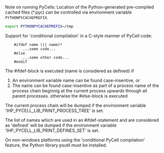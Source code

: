 Note on running PyCells:
Location of the Python-generated pre-compiled cached files (*.pyc) can be controlled via environment variable `PYTHONPYCACHEPREFIX`.
```bash
export PYTHONPYCACHEPREFIX=/tmp
```

Support for 'conditional compilation' in a C-style manner of PyCell code:

```
    #ifdef name (|| name)*
        ...some code...
    #else
        ...some other code...
    #endif
```

The #ifdef-block is executed (name is considered as defined) if
  1. An environment variable name can be found case-insentive, or
  2. The name can be found case-insentive as part of a process name of the process chain beginnig at
     the current process upwards through all parent processes.
otherwise the #else-block is executed

The current process chain will be dumped if the environment variable 'IHP\_PYCELL\_LIB\_PRINT\_PROCESS_TREE'
is set.

The list of names which are used in an #ifdef-statement and are considered as 'defined' will be dumped
if the environment variable 'IHP\_PYCELL\_LIB\_PRINT\_DEFINES\_SET' is set.

On non-windows platforms using the 'conditional PyCell compilation' feature, the Python library psutil must be installed.
